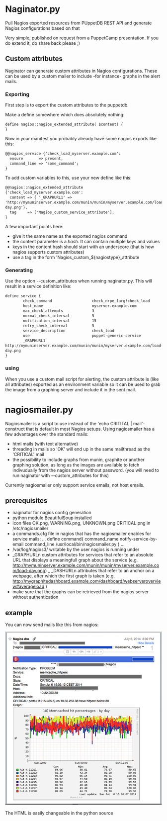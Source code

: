 # Naginator.py

Pull Nagios exported resources from PUppetDB REST API and generate Nagios configurations based on that

Very simple, published on request from a PuppetCamp presentation. If you do extend it, do share back please ;)


## Custom attributes


Naginator can generate custom attributes in Nagios configurations. These can be used by a custom mailer to include -for
 instance- graphs in the alert mails.


### Exporting

First step is to export the custom attributes to the puppetdb.

Make a define somewhere which does absolutely nothing:

```puppet
define nagios::nagios_extended_attribute( $content) {
}
```

Now in your manifest you probably already have some nagios exports like this:

```puppet
@@nagios_service {'check_load_myserver.example.com':
  ensure       => present,
  command_line => 'some_command';
}
```

To add custom variables to this, use your new define like this:

```puppet
@@nagios::nagios_extended_attribute {'check_load_myserver.example.com':
  content => { '_GRAPHURL1' => 'http://mymuninserver.example.com/munin/munin/myserver.example.com/load-day.png'},
  tag     => ['Nagios_custom_service_attribute'];
}
```

A few important points here:

- give it the same name as the exported nagios command
- the content parameter is a *hash*. It can contain multiple keys and values
- keys in the content hash should start with an underscore (that is how nagios supports custom attributes)
- use a tag in the form 'Nagios_custom_${nagiostype}_attribute


### Generating

Use the option --custom_attributes when running naginator.py. This will result in a service definition like:

```
define service {
        check_command                  check_nrpe_1arg!check_load
        host_name                      myserver.example.com
        max_check_attempts             3
        normal_check_interval          5
        notification_interval          15
        retry_check_interval           5
        service_description            check_load
        use                            puppet-generic-service
        _GRAPHURL1                     http://mymuninserver.example.com/munin/munin/myserver.example.com/load-day.png
}
```

### using

When you use a custom mail script for alerting, the custom attribute is (like all attributes) exported as an environment
variable so it can be used to grab the image from a graphing server and include it in the sent mail.

# nagiosmailer.py

Nagiosmailer is a script to use instead of the 'echo CRITITAL | mail'-construct that is default in most Nagios setups.
Using nagiosmailer has a few advantages over the standard mails:

 - html mails (with text alternative)
 - threading in mails so 'OK' will end up in the same mailthread as the 'CRITICAL' mail
 - the possibility to include graphs from munin, graphite or another graphing solution, as long as the images are 
   available to fetch indivudually from the nagios server without password. (you will need to run naginator with
   --custom_attributes for this)
   
Currently nagiosmailer only support service emails, not host emails.
   
## prerequisites

 - naginator for nagios config generation
 - python module BeautifulSoup installed
 - icon files OK.png, WARNING.png, UNKNOWN.png CRITICAL.png in /etc/nagiosmailer
 - a commands.cfg file in nagios that has the nagiosmailer enables for service mails:
 ...
 define command{
    command_name    notify-service-by-email
    command_line    /usr/local/bin/nagiosmailer.py 
 }
 ...
 - /var/log/nagios3/ writable by the user nagios is running under
 - _GRAPHURLn custom attributes for services that refer to an absolute URL that displays a meaningfull graph about the
   service (e.g. http://mymuninserver.example.com/munin/munin/myserver.example.com/load-day.png)
 _ _DASHURLn attributes that refer to an anchor on a webpage, after which the first graph is taken
   (e.g. http://mygraphitedashboard.example.com/dashboard/webserveroverview#averageload )
 - make sure that the graphs can be retrieved from the nagios server without authentication
 
 ## example
 
 You can now send mails like this from nagios:
 
 ![Example HTML mail](screenshots/examplemail.png)
 
 The HTML is easily changeable in the python source